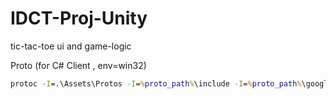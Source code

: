 # IDCT-Proj-Unity
 tic-tac-toe ui and game-logic 


Proto (for C# Client , env=win32)
```cmd
protoc -I=.\Assets\Protos -I=%proto_path%\include -I=%proto_path%\googleapis --csharp_out=.\Assets\Protos .\Assets\Protos\*.proto --grpc_out=.\Assets\Protos --plugin=protoc-gen-grpc=%proto_path%\bin\grpc_csharp_plugin.exe 

```
